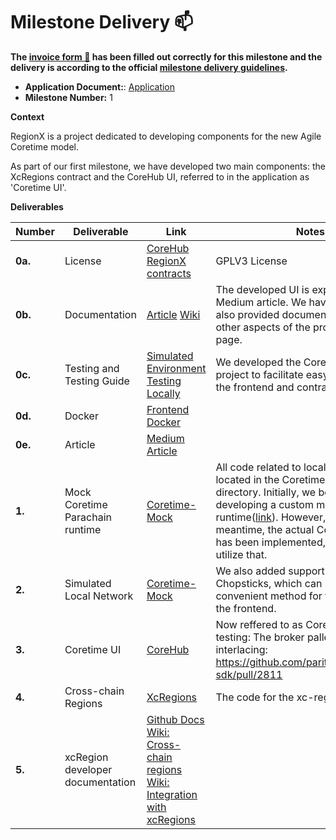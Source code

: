 # Milestone Delivery :mailbox:

**The [invoice form :pencil:](https://docs.google.com/forms/d/e/1FAIpQLSfmNYaoCgrxyhzgoKQ0ynQvnNRoTmgApz9NrMp-hd8mhIiO0A/viewform) has been filled out correctly for this milestone and the delivery is according to the official [milestone delivery guidelines](https://github.com/w3f/Grants-Program/blob/master/docs/Support%20Docs/milestone-deliverables-guidelines.md).**  

- **Application Document:**: [Application](https://github.com/w3f/Grants-Program/blob/master/applications/RegionX.md)
-   **Milestone Number:**  1

**Context**

RegionX is a project dedicated to developing components for the new Agile Coretime model.

As part of our first milestone, we have developed two main components: the XcRegions contract and the CoreHub UI, referred to in the application as 'Coretime UI'.

**Deliverables**

| Number | Deliverable | Link | Notes |
| ------------- | ------------- | ------------- |------------- |
| **0a.** | License | [CoreHub](https://github.com/RegionX-Labs/CoreHub/blob/master/LICENSE) [RegionX contracts](https://github.com/RegionX-Labs/RegionX/blob/main/LICENSE) | GPLV3 License | 
| **0b.**  | Documentation | [Article](https://medium.com/@regionx/regionx-corehub-a-central-hub-for-managing-polkadot-blockspace-3f8715add25a) [Wiki](https://regionx.gitbook.io/wiki) | The developed UI is explained in the Medium article. We have additionally also provided documentation about other aspects of the project on our Wiki page. | 
| **0c.** | Testing and Testing Guide | [Simulated Environment](https://github.com/RegionX-Labs/Coretime-Mock) [Testing Locally](https://github.com/RegionX-Labs/CoreHub?tab=readme-ov-file#set-up-development-environment) | We developed the Coretime-Mock project to facilitate easy testing of all the frontend and contract code. | 
| **0d.** | Docker | [Frontend Docker](https://github.com/RegionX-Labs/CoreHub?tab=readme-ov-file#run-with-docker) |  | 
| **0e.** | Article | [Medium Article](https://medium.com/@regionx/regionx-corehub-a-central-hub-for-managing-polkadot-blockspace-3f8715add25a) |  | 
| **1.** | Mock Coretime Parachain runtime | [Coretime-Mock](https://github.com/RegionX-Labs/Coretime-Mock) | All code related to local testing is located in the Coretime-Mock directory. Initially, we began by developing a custom mock runtime([link](https://github.com/RegionX-Labs/Coretime-Mock/pull/11)). However, in the meantime, the actual Coretime chain has been implemented, so we now utilize that. | 
| **2.** | Simulated Local Network | [Coretime-Mock](https://github.com/RegionX-Labs/Coretime-Mock)  | We also added support for testing with Chopsticks, which can be a very convenient method for testing parts of the frontend. | 
| **3.** | Coretime UI | [CoreHub](https://github.com/RegionX-Labs/CoreHub) | Now reffered to as CoreHub. NOTE for testing: The broker pallet has a bug with interlacing: https://github.com/paritytech/polkadot-sdk/pull/2811  | 
| **4.** | Cross-chain Regions | [XcRegions](https://github.com/RegionX-Labs/RegionX/tree/main/contracts/xc-regions) | The code for the xc-regions contract. | 
| **5.** | xcRegion developer documentation | [Github Docs](https://github.com/RegionX-Labs/RegionX?tab=readme-ov-file#21-cross-chain-regions) [Wiki: Cross-chain regions](https://regionx.gitbook.io/wiki/advanced/cross-chain-regions) [Wiki: Integration with xcRegions](https://regionx.gitbook.io/wiki/build/integration-with-xcregions) |  | 
